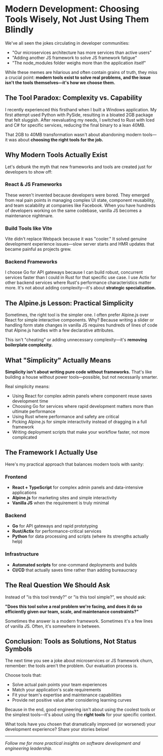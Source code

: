 # Modern Development: Choosing Tools Wisely, Not Just Using Them Blindly

We've all seen the jokes circulating in developer communities:

- "Our microservices architecture has more services than active users"
- "Adding another JS framework to solve JS framework fatigue"
- "The node_modules folder weighs more than the application itself"

While these memes are hilarious and often contain grains of truth, they miss a crucial point: **modern tools exist to solve real problems, and the issue isn't the tools themselves—it's how we choose them.**

## The Tool Paradox: Complexity vs. Capability

I recently experienced this firsthand when I built a Windows application. My first attempt used Python with PySide, resulting in a bloated 2GB package that felt sluggish. After reevaluating my needs, I switched to Rust with Iced and C# for specific services, reducing the final binary to a lean 40MB.

That 2GB to 40MB transformation wasn't about abandoning modern tools—it was about **choosing the right tools for the job.**

## Why Modern Tools Actually Exist

Let's debunk the myth that new frameworks and tools are created just for developers to show off:

### React & JS Frameworks
These weren't invented because developers were bored. They emerged from real pain points in managing complex UI state, component reusability, and team scalability at companies like Facebook. When you have hundreds of developers working on the same codebase, vanilla JS becomes a maintenance nightmare.

### Build Tools like Vite
Vite didn't replace Webpack because it was "cooler." It solved genuine development experience issues—slow server starts and HMR updates that became painful as projects grew.

### Backend Frameworks
I choose Go for API gateways because I can build robust, concurrent services faster than I could in Rust for that specific use case. I use Actix for other backend services where Rust's performance characteristics matter more. It's not about adding complexity—it's about **strategic specialization.**

## The Alpine.js Lesson: Practical Simplicity

Sometimes, the right tool is the simpler one. I often prefer Alpine.js over React for simple interactive components. Why? Because writing a slider or handling form state changes in vanilla JS requires hundreds of lines of code that Alpine.js handles with a few declarative attributes.

This isn't "cheating" or adding unnecessary complexity—it's **removing boilerplate complexity.**

## What "Simplicity" Actually Means

**Simplicity isn't about writing pure code without frameworks.** That's like building a house without power tools—possible, but not necessarily smarter.

Real simplicity means:
- Using React for complex admin panels where component reuse saves development time
- Choosing Go for services where rapid development matters more than ultimate performance
- Using Rust where performance and safety are critical
- Picking Alpine.js for simple interactivity instead of dragging in a full framework
- Writing deployment scripts that make your workflow faster, not more complicated

## The Framework I Actually Use

Here's my practical approach that balances modern tools with sanity:

### Frontend
- **React + TypeScript** for complex admin panels and data-intensive applications
- **Alpine.js** for marketing sites and simple interactivity
- **Vanilla JS** when the requirement is truly minimal

### Backend  
- **Go** for API gateways and rapid prototyping
- **Rust/Actix** for performance-critical services
- **Python** for data processing and scripts (where its strengths actually help)

### Infrastructure
- **Automated scripts** for one-command deployments and builds
- **CI/CD** that actually saves time rather than adding bureaucracy

## The Real Question We Should Ask

Instead of "is this tool trendy?" or "is this tool simple?", we should ask:

**"Does this tool solve a real problem we're facing, and does it do so efficiently given our team, scale, and maintenance constraints?"**

Sometimes the answer is a modern framework. Sometimes it's a few lines of vanilla JS. Often, it's somewhere in between.

## Conclusion: Tools as Solutions, Not Status Symbols

The next time you see a joke about microservices or JS framework churn, remember: the tools aren't the problem. Our evaluation process is.

Choose tools that:
- Solve actual pain points your team experiences
- Match your application's scale requirements
- Fit your team's expertise and maintenance capabilities
- Provide net positive value after considering learning curves

Because in the end, good engineering isn't about using the coolest tools or the simplest tools—it's about using the **right tools** for your specific context.

What tools have you chosen that dramatically improved (or worsened) your development experience? Share your stories below!

---

*Follow me for more practical insights on software development and engineering leadership.*